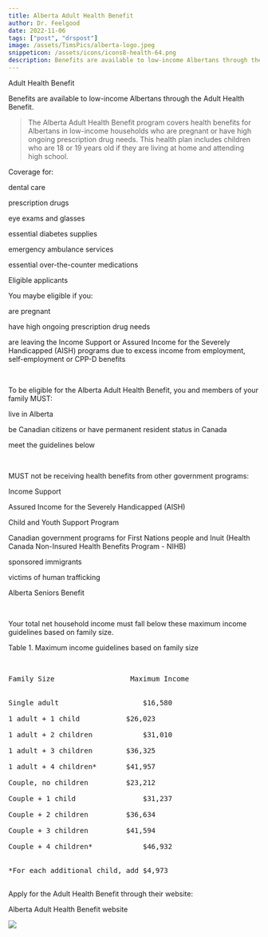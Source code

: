 ```yaml
---
title: Alberta Adult Health Benefit
author: Dr. Feelgood
date: 2022-11-06
tags: ["post", "drspost"]
image: /assets/TimsPics/alberta-logo.jpeg
snippeticon: /assets/icons/icons8-health-64.png
description: Benefits are available to low-income Albertans through the Adult Health Benefit.
---
```


<p class="subHeader">Adult Health Benefit</p>

<p>
Benefits are available to low-income Albertans through the Adult Health Benefit.
</p>

<blockquote cite="https://www.alberta.ca/alberta-adult-health-benefit.aspx">The Alberta Adult Health Benefit program covers health benefits for Albertans in low-income households who are pregnant or have high ongoing prescription drug needs. This health plan includes children who are 18 or 19 years old if they are living at home and attending high school.
</blockquote>

<p class="subHeader">
Coverage for:
</p>


dental care

prescription drugs

eye exams and glasses

essential diabetes supplies

emergency ambulance services

essential over-the-counter medications


<p class="subHeader">Eligible applicants</p>

<p class="post__lead">
You maybe eligible if you:
</p>

are pregnant

have high ongoing prescription drug needs

are leaving the Income Support or Assured Income for the Severely Handicapped (AISH) programs due to excess income from employment, self-employment or CPP-D benefits

<br>
<p class="post__lead">To be eligible for the Alberta Adult Health Benefit, you and members of your family MUST:
</p>
live in Alberta

be Canadian citizens or have permanent resident status in Canada

meet the guidelines below

<br>

<p class="post__lead">MUST not be receiving health benefits from other government programs:
</p>

 Income Support

Assured Income for the Severely Handicapped (AISH)

Child and Youth Support Program

Canadian government programs for First Nations people and Inuit (Health Canada Non-Insured Health Benefits Program - NIHB)

sponsored immigrants

victims of human trafficking

Alberta Seniors Benefit

<br>

Your total net household income must fall below these maximum income guidelines based on family size.

Table 1. Maximum income guidelines based on family size

<pre>


Family Size                  Maximum Income


Single adult 	                $16,580

1 adult + 1 child 	        $26,023

1 adult + 2 children 	        $31,010

1 adult + 3 children    	$36,325

1 adult + 4 children*     	$41,957

Couple, no children     	$23,212

Couple + 1 child    	        $31,237

Couple + 2 children     	$36,634

Couple + 3 children     	$41,594

Couple + 4 children* 	        $46,932


*For each additional child, add $4,973

</pre>

<p class="post__lead">
Apply for the Adult Health Benefit through their website:
</p>

<div class="post__link">
<p>Alberta Adult Health Benefit website</p>
<a href="https://www.alberta.ca/alberta-adult-health-benefit.aspx" target="_blank"><img src="/assets/TimsPics/Alberta Adult Health Benefit.png"></a>
</div>